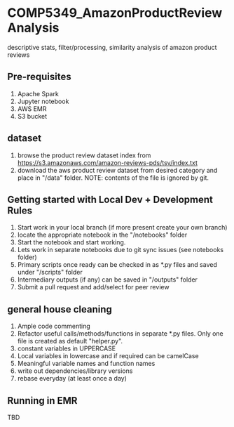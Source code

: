 # COMP5349_AmazonProductReviewAnalysis
descriptive stats, filter/processing, similarity analysis of amazon product reviews

## Pre-requisites 
1. Apache Spark 
2. Jupyter notebook 
3. AWS EMR 
4. S3 bucket 

## dataset 
1. browse the product review dataset index from 
https://s3.amazonaws.com/amazon-reviews-pds/tsv/index.txt 
2. download the aws product review dataset from desired category and place in "/data" folder. NOTE: contents of the file is ignored by git. 

## Getting started with Local Dev + Development Rules
1. Start work in your local branch (if more present create your own branch)
2. locate the appropriate notebook in the "/notebooks" folder
3. Start the notebook and start working. 
4. Lets work in separate notebooks due to git sync issues (see notebooks folder)
5. Primary scripts once ready can be checked in as *.py files and saved under "/scripts" folder 
6. Intermediary outputs (if any) can be saved in "/outputs" folder 
7. Submit a pull request and add/select for peer review  

## general house cleaning 

1. Ample code commenting 
2. Refactor useful calls/methods/functions in separate *.py files. Only one file is created as default "helper.py". 
3. constant variables in UPPERCASE
4. Local variables in lowercase and if required can be camelCase
5. Meaningful variable names and function names 
6. write out dependencies/library versions
7. rebase everyday (at least once a day)

## Running in EMR

TBD
